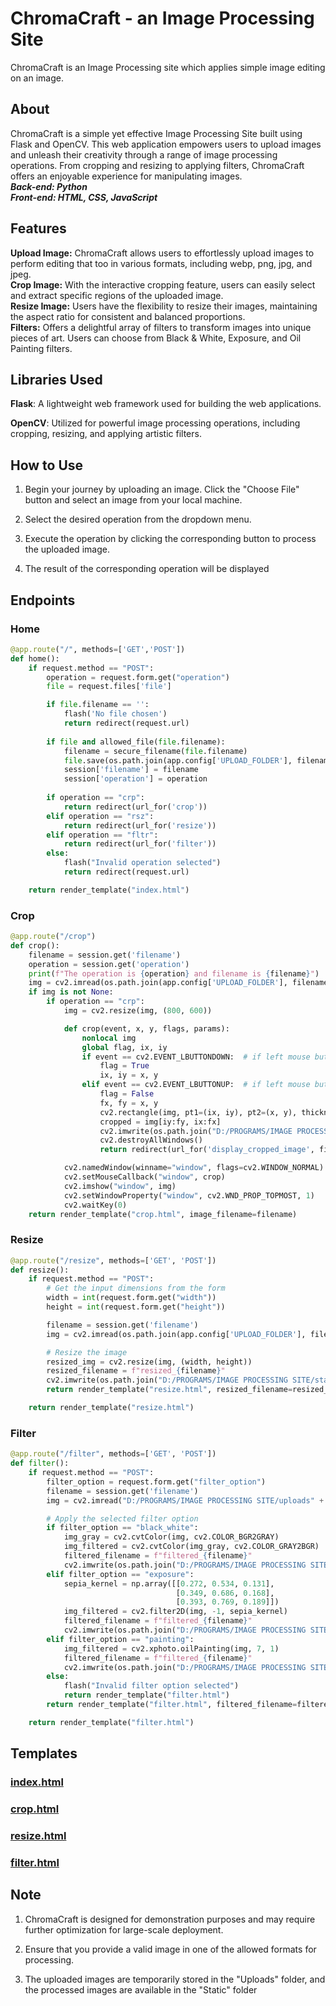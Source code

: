 
# ChromaCraft - an Image Processing Site

ChromaCraft is an Image Processing site which applies simple image editing on an image.


## About
ChromaCraft is a simple yet effective Image Processing Site built using Flask and OpenCV. This web application empowers users to upload images and unleash their creativity through a range of image processing operations. From cropping and resizing to applying filters, ChromaCraft offers an enjoyable experience for manipulating images.\
_**Back-end: Python**_ \
_**Front-end: HTML, CSS, JavaScript**_
## Features
**Upload Image:** ChromaCraft allows users to effortlessly upload images to perform editing that too in various formats, including webp, png, jpg, and jpeg.\
**Crop Image:** With the interactive cropping feature, users can easily select and extract specific regions of the uploaded image.\
**Resize Image:** Users have the flexibility to resize their images, maintaining the aspect ratio for consistent and balanced proportions.\
**Filters:** Offers a delightful array of filters to transform images into unique pieces of art. Users can choose from Black & White, Exposure, and Oil Painting filters.
## Libraries Used
**Flask**: A lightweight web framework used for building the web applications.

**OpenCV**: Utilized for powerful image processing operations, including cropping, resizing, and applying artistic filters.
## How to Use
1. Begin your journey by uploading an image. Click the "Choose File" button and select an image from your local machine.

2. Select the desired operation from the dropdown menu.

3. Execute the operation by clicking the corresponding button to process the uploaded image.

4. The result of the corresponding operation will be displayed
## Endpoints
### Home
```python
@app.route("/", methods=['GET','POST'])
def home():
    if request.method == "POST":
        operation = request.form.get("operation")
        file = request.files['file']

        if file.filename == '':
            flash('No file chosen')
            return redirect(request.url)
        
        if file and allowed_file(file.filename):
            filename = secure_filename(file.filename)
            file.save(os.path.join(app.config['UPLOAD_FOLDER'], filename))
            session['filename'] = filename
            session['operation'] = operation
        
        if operation == "crp":
            return redirect(url_for('crop'))
        elif operation == "rsz":
            return redirect(url_for('resize'))
        elif operation == "fltr":
            return redirect(url_for('filter'))
        else:
            flash("Invalid operation selected")
            return redirect(request.url)

    return render_template("index.html")
```
### Crop
```python
@app.route("/crop")
def crop():
    filename = session.get('filename')
    operation = session.get('operation')
    print(f"The operation is {operation} and filename is {filename}")
    img = cv2.imread(os.path.join(app.config['UPLOAD_FOLDER'], filename))
    if img is not None:
        if operation == "crp":
            img = cv2.resize(img, (800, 600))

            def crop(event, x, y, flags, params):
                nonlocal img
                global flag, ix, iy
                if event == cv2.EVENT_LBUTTONDOWN:  # if left mouse button is clicked
                    flag = True
                    ix, iy = x, y
                elif event == cv2.EVENT_LBUTTONUP:  # if left mouse button is released
                    flag = False
                    fx, fy = x, y
                    cv2.rectangle(img, pt1=(ix, iy), pt2=(x, y), thickness=1, color=(0, 0, 0))
                    cropped = img[iy:fy, ix:fx]
                    cv2.imwrite(os.path.join("D:/PROGRAMS/IMAGE PROCESSING SITE/static", filename), cropped)
                    cv2.destroyAllWindows()
                    return redirect(url_for('display_cropped_image', filename=filename))

            cv2.namedWindow(winname="window", flags=cv2.WINDOW_NORMAL)
            cv2.setMouseCallback("window", crop)
            cv2.imshow("window", img)
            cv2.setWindowProperty("window", cv2.WND_PROP_TOPMOST, 1)
            cv2.waitKey(0)
    return render_template("crop.html", image_filename=filename)
```
### Resize 
```python
@app.route("/resize", methods=['GET', 'POST'])
def resize():
    if request.method == "POST":
        # Get the input dimensions from the form
        width = int(request.form.get("width"))
        height = int(request.form.get("height"))

        filename = session.get('filename')
        img = cv2.imread(os.path.join(app.config['UPLOAD_FOLDER'], filename))

        # Resize the image
        resized_img = cv2.resize(img, (width, height))
        resized_filename = f"resized_{filename}"
        cv2.imwrite(os.path.join("D:/PROGRAMS/IMAGE PROCESSING SITE/static", resized_filename), resized_img)
        return render_template("resize.html", resized_filename=resized_filename)

    return render_template("resize.html")
```
### Filter 
```python
@app.route("/filter", methods=['GET', 'POST'])
def filter():
    if request.method == "POST":
        filter_option = request.form.get("filter_option")
        filename = session.get('filename')
        img = cv2.imread("D:/PROGRAMS/IMAGE PROCESSING SITE/uploads" + "/" + filename)

        # Apply the selected filter option
        if filter_option == "black_white":
            img_gray = cv2.cvtColor(img, cv2.COLOR_BGR2GRAY)
            img_filtered = cv2.cvtColor(img_gray, cv2.COLOR_GRAY2BGR)
            filtered_filename = f"filtered_{filename}"
            cv2.imwrite(os.path.join("D:/PROGRAMS/IMAGE PROCESSING SITE/static", filtered_filename), img_filtered)
        elif filter_option == "exposure":
            sepia_kernel = np.array([[0.272, 0.534, 0.131],
                                     [0.349, 0.686, 0.168],
                                     [0.393, 0.769, 0.189]])
            img_filtered = cv2.filter2D(img, -1, sepia_kernel)
            filtered_filename = f"filtered_{filename}"
            cv2.imwrite(os.path.join("D:/PROGRAMS/IMAGE PROCESSING SITE/static", filtered_filename), img_filtered)
        elif filter_option == "painting":
            img_filtered = cv2.xphoto.oilPainting(img, 7, 1)
            filtered_filename = f"filtered_{filename}"
            cv2.imwrite(os.path.join("D:/PROGRAMS/IMAGE PROCESSING SITE/static", filtered_filename), img_filtered)
        else:
            flash("Invalid filter option selected")
            return render_template("filter.html")
        return render_template("filter.html", filtered_filename=filtered_filename)

    return render_template("filter.html")
```
## Templates
### [index.html](https://github.com/SayanDas74/Image_Processing_site/blob/master/templates/index.html)

### [crop.html](https://github.com/SayanDas74/Image_Processing_site/blob/master/templates/crop.html)

### [resize.html](https://github.com/SayanDas74/Image_Processing_site/blob/master/templates/resize.html)

### [filter.html](https://github.com/SayanDas74/Image_Processing_site/blob/master/templates/filter.html)
## Note
1. ChromaCraft is designed for demonstration purposes and may require further optimization for large-scale deployment.

2. Ensure that you provide a valid image in one of the allowed formats for processing.

3. The uploaded images are temporarily stored in the "Uploads" folder, and the processed images are available in the "Static" folder